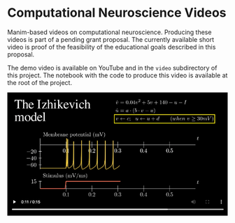 # Computational Neuroscience Videos
Manim-based videos on computational neuroscience. Producing these videos is part of a pending grant proposal. The currently available short video is proof of the feasibility of the educational goals described in this proposal. 

The demo video is available on YouTube and in the `video` subdirectory of this project. The notebook with the code to produce this video is available at the root of the project.

[![Watch the video](https://raw.githubusercontent.com/lina-usc/comp_neurosci_videos/main/videos/izhikevich_demo.png)](https://youtu.be/EVueoSMCMlQ)
